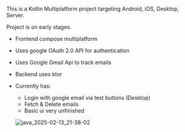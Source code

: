 This is a Kotlin Multiplatform project targeting Android, iOS, Desktop, Server.

Project is on early stages.
- Frontend compose multiplatform
- Uses google OAuth 2.0 API for authentication
- Uses Google Gmail Api to track emails
- Backend uses ktor

- Currently has:
  - Login with google email via test buttons (Desktop)
  - Fetch & Delete emails
  - Basic ui very unfinished
 
  ![java_2025-02-13_21-38-02](https://github.com/user-attachments/assets/d96f0d96-fdda-4be1-b84f-634ed49dde1e)
